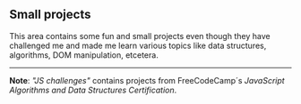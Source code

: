 ## Small projects
This area contains some fun and small projects even though they have challenged me and made me learn various topics like data structures, algorithms, DOM manipulation, etcetera. 
****
**Note**: *"JS challenges"* contains projects from FreeCodeCamp´s *JavaScript Algorithms and Data Structures Certification*.
